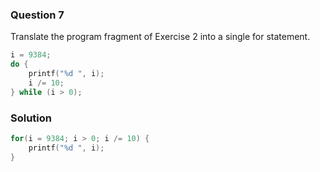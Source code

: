 ### Question 7

Translate the program fragment of Exercise 2 into a single for statement.

```c
i = 9384;
do {
    printf("%d ", i);
    i /= 10;
} while (i > 0);
```

### Solution

```c
for(i = 9384; i > 0; i /= 10) {
    printf("%d ", i);
}
```

